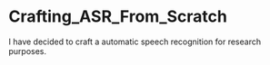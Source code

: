 # Crafting_ASR_From_Scratch
I have decided to craft a automatic speech recognition for research purposes.
